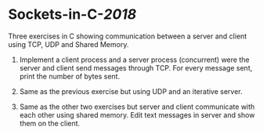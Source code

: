 # Sockets-in-C-_2018_
Three exercises in C showing communication between a server and client using TCP, UDP and Shared Memory.

1.	Implement a client process and a server process (concurrent) were the server and client send messages through TCP. For every message sent, print the number of bytes sent.

2.	Same as the previous exercise but using UDP and an iterative server.

3.	Same as the other two exercises but server and client communicate with each other using shared memory. Edit text messages in server and show them on the client.
